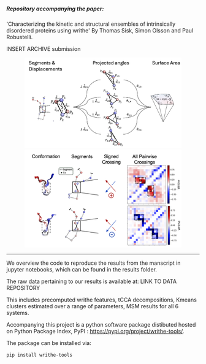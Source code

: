 

##### Repository accompanying the paper:

'Characterizing the kinetic and structural ensembles of intrinsically disordered proteins using writhe' By Thomas Sisk, Simon Olsson and Paul Robustelli.

INSERT ARCHIVE submission

<p align="center">
  <img src="./images/visualize_writhe.png" width="410"/>
  <img src="./images/writhe_asyn.png" width="410"/>
</p>

---

We overview the code to reproduce the results from the manscript in jupyter notebooks, which can be found in the results folder. 


The raw data pertaining to our results is available at: LINK TO DATA REPOSITORY

This includes precomputed writhe features, tCCA decompositions, Kmeans clusters estimated over a range of parameters, MSM results for all 6 systems.

Accompanying this project is a python software package distibuted hosted on Python Package Index, PyPI : https://pypi.org/project/writhe-tools/.

The package can be installed via:

```bash
pip install writhe-tools
```

